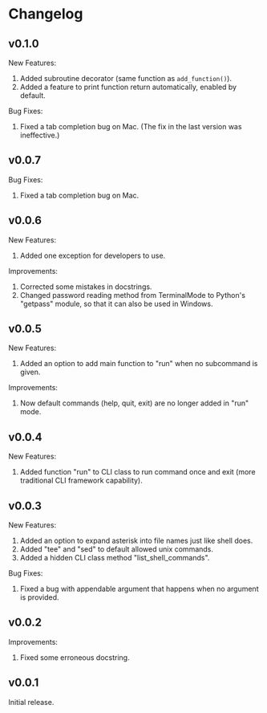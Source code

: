 Changelog
=========

## v0.1.0

New Features:
1. Added subroutine decorator (same function as `add_function()`).
2. Added a feature to print function return automatically, enabled by default.

Bug Fixes:
1. Fixed a tab completion bug on Mac. (The fix in the last version was ineffective.)

## v0.0.7

Bug Fixes:
1. Fixed a tab completion bug on Mac.

## v0.0.6

New Features:
1. Added one exception for developers to use.

Improvements:
1. Corrected some mistakes in docstrings.
2. Changed password reading method from TerminalMode to Python's "getpass" module,
so that it can also be used in Windows.

## v0.0.5

New Features:
1. Added an option to add main function to "run" when no subcommand is given.

Improvements:
1. Now default commands (help, quit, exit) are no longer added in "run" mode.

## v0.0.4

New Features:
1. Added function "run" to CLI class to run command once and exit (more traditional CLI framework capability).

## v0.0.3

New Features:
1. Added an option to expand asterisk into file names just like shell does.
2. Added "tee" and "sed" to default allowed unix commands.
3. Added a hidden CLI class method "list_shell_commands".

Bug Fixes:
1. Fixed a bug with appendable argument that happens when no argument is provided.

## v0.0.2

Improvements:
1. Fixed some erroneous docstring.

## v0.0.1

Initial release.
